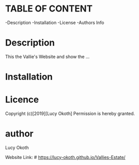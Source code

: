 # TABLE OF CONTENT
-Description
-Installation
-License
-Authors Info
# Description
This the Vallie's Website and show the ...
# Installation

# Licence
Copyright (c)[2019][Lucy Okoth]
Permission is hereby granted.
# author
Lucy Okoth


Website Link: # https://lucy-okoth.github.io/Vallies-Estate/
